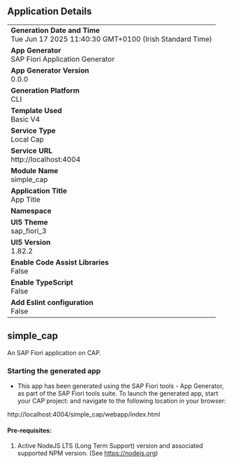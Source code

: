 ## Application Details
|               |
| ------------- |
|**Generation Date and Time**<br>Tue Jun 17 2025 11:40:30 GMT+0100 (Irish Standard Time)|
|**App Generator**<br>SAP Fiori Application Generator|
|**App Generator Version**<br>0.0.0|
|**Generation Platform**<br>CLI|
|**Template Used**<br>Basic V4|
|**Service Type**<br>Local Cap|
|**Service URL**<br>http://localhost:4004|
|**Module Name**<br>simple_cap|
|**Application Title**<br>App Title|
|**Namespace**<br>|
|**UI5 Theme**<br>sap_fiori_3|
|**UI5 Version**<br>1.82.2|
|**Enable Code Assist Libraries**<br>False|
|**Enable TypeScript**<br>False|
|**Add Eslint configuration**<br>False|

## simple_cap

An SAP Fiori application on CAP.

### Starting the generated app

-   This app has been generated using the SAP Fiori tools - App Generator, as part of the SAP Fiori tools suite.  To launch the generated app, start your CAP project:  and navigate to the following location in your browser:

http://localhost:4004/simple_cap/webapp/index.html

#### Pre-requisites:

1. Active NodeJS LTS (Long Term Support) version and associated supported NPM version.  (See https://nodejs.org)


